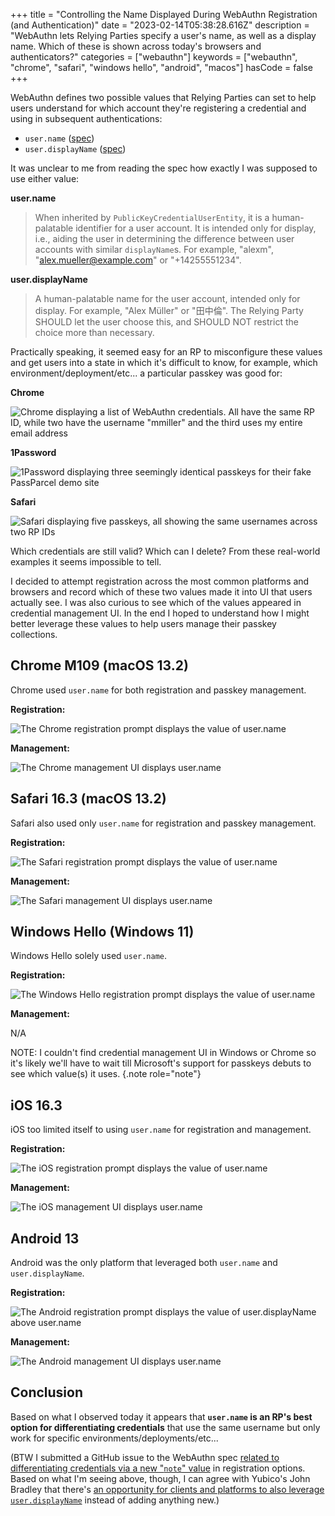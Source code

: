 +++
title = "Controlling the Name Displayed During WebAuthn Registration (and Authentication)"
date = "2023-02-14T05:38:28.616Z"
description = "WebAuthn lets Relying Parties specify a user's name, as well as a display name. Which of these is shown across today's browsers and authenticators?"
categories = ["webauthn"]
keywords = ["webauthn", "chrome", "safari", "windows hello", "android", "macos"]
hasCode = false
+++

WebAuthn defines two possible values that Relying Parties can set to help users understand for which account they're registering a credential and using in subsequent authentications:

- `user.name` ([spec](https://www.w3.org/TR/webauthn-2/#dom-publickeycredentialentity-name))
- `user.displayName` ([spec](https://www.w3.org/TR/webauthn-2/#dom-publickeycredentialuserentity-displayname))

It was unclear to me from reading the spec how exactly I was supposed to use either value:

**user.name**

> When inherited by `PublicKeyCredentialUserEntity`, it is a human-palatable identifier for a user account. It is intended only for display, i.e., aiding the user in determining the difference between user accounts with similar `displayName`s. For example, "alexm", "alex.mueller@example.com" or "+14255551234".

**user.displayName**

> A human-palatable name for the user account, intended only for display. For example, "Alex Müller" or "田中倫". The Relying Party SHOULD let the user choose this, and SHOULD NOT restrict the choice more than necessary.

Practically speaking, it seemed easy for an RP to misconfigure these values and get users into a state in which it's difficult to know, for example, which environment/deployment/etc... a particular passkey was good for:

**Chrome**

![Chrome displaying a list of WebAuthn credentials. All have the same RP ID, while two have the username "mmiller" and the third uses my entire email address](images/list_chrome.png)

**1Password**

![1Password displaying three seemingly identical passkeys for their fake PassParcel demo site](images/list_1password.png)

**Safari**

![Safari displaying five passkeys, all showing the same usernames across two RP IDs](images/list_safari.png)

Which credentials are still valid? Which can I delete? From these real-world examples it seems impossible to tell.

I decided to attempt registration across the most common platforms and browsers and record which of these two values made it into UI that users actually see. I was also curious to see which of the values appeared in credential management UI. In the end I hoped to understand how I might better leverage these values to help users manage their passkey collections.

## Chrome M109 (macOS 13.2)

Chrome used `user.name` for both registration and passkey management.

**Registration:**

![The Chrome registration prompt displays the value of user.name](images/chrome_registration.png)

**Management:**

![The Chrome management UI displays user.name](images/chrome_management.png)

## Safari 16.3 (macOS 13.2)

Safari also used only `user.name` for registration and passkey management.

**Registration:**

![The Safari registration prompt displays the value of user.name](images/safari_registration.png)

**Management:**

![The Safari management UI displays user.name](images/safari_management.png)

## Windows Hello (Windows 11)

Windows Hello solely used `user.name`.

**Registration:**

![The Windows Hello registration prompt displays the value of user.name](images/windows_hello_registration.png)

**Management:**

N/A

NOTE: I couldn't find credential management UI in Windows or Chrome so it's likely we'll have to wait till Microsoft's support for passkeys debuts to see which value(s) it uses.
{.note role="note"}

## iOS 16.3

iOS too limited itself to using `user.name` for registration and management.

**Registration:**

![The iOS registration prompt displays the value of user.name](images/ios_registration.jpg)

**Management:**

![The iOS management UI displays user.name](images/ios_management.jpg)

## Android 13

Android was the only platform that leveraged both `user.name` and `user.displayName`.

**Registration:**

![The Android registration prompt displays the value of user.displayName above user.name](images/android_registration.png)

**Management:**

![The Android management UI displays user.name](images/android_management.png)

## Conclusion

Based on what I observed today it appears that **`user.name` is an RP's best option for differentiating credentials** that use the same username but only work for specific environments/deployments/etc...

(BTW I submitted a GitHub issue to the WebAuthn spec [related to differentiating credentials via a new "`note`" value](https://github.com/w3c/webauthn/issues/1852) in registration options. Based on what I'm seeing above, though, I can agree with Yubico's John Bradley that there's [an opportunity for clients and platforms to also leverage `user.displayName`](https://github.com/w3c/webauthn/issues/1852#issuecomment-1429036058) instead of adding anything new.)
